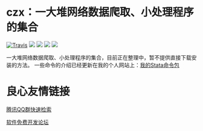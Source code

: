 czx：一大堆网络数据爬取、小处理程序的集合 
========================================================
[![Travis](https://img.shields.io/travis/rust-lang/rust.svg?style=plastic)](http:www.czxa.top) [![](https://img.shields.io/badge/My-Stata-brightgreen.svg?style=plastic)](http://www.czxa.top) [![](https://img.shields.io/badge/github-Stata-orange.svg?style=plastic)](http://www.czxa.top) [![](https://img.shields.io/badge/platform-Mac_os-orange.svg?style=plastic)](http://www.czxa.top) [![](https://img.shields.io/badge/Fork-0-orange.svg?style=social)](http://www.czxa.top)

一大堆网络数据爬取、小处理程序的集合，目前正在整理中，暂不提供直接下载安装的方法。
一些命令的介绍已经更新在我的个人网站上：[我的Stata命令包](http://www.czxa.top/categories/%E6%88%91%E7%9A%84Stata%E5%91%BD%E4%BB%A4%E5%8C%85/)


 # 良心友情链接

[腾讯QQ群快速检索](http://u.720life.cn/s/8cf73f7c)

[软件免费开发论坛](http://u.720life.cn/s/bbb01dc0)